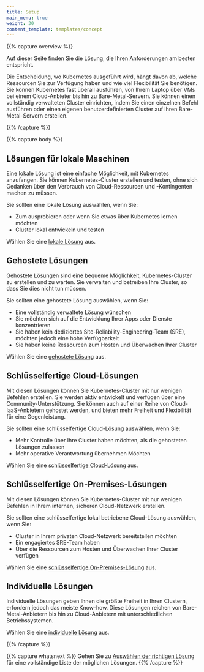 ```yaml
---
title: Setup
main_menu: true
weight: 30
content_template: templates/concept
---
```


{{% capture overview %}}

Auf dieser Seite finden Sie die Lösung, die Ihren Anforderungen am besten entspricht.

Die Entscheidung, wo Kubernetes ausgeführt wird, hängt davon ab, welche Ressourcen Sie zur Verfügung haben und wie viel Flexibilität Sie benötigen.
Sie können Kubernetes fast überall ausführen, von Ihrem Laptop über VMs bei einem Cloud-Anbieter bis hin zu Bare-Metal-Servern.
Sie können einen vollständig verwalteten Cluster einrichten, indem Sie einen einzelnen Befehl ausführen oder einen eigenen benutzerdefinierten Cluster auf Ihren Bare-Metal-Servern erstellen.

{{% /capture %}}

{{% capture body %}}

## Lösungen für lokale Maschinen

Eine lokale Lösung ist eine einfache Möglichkeit, mit Kubernetes anzufangen.
Sie können Kubernetes-Cluster erstellen und testen, ohne sich Gedanken über den Verbrauch von Cloud-Ressourcen und -Kontingenten machen zu müssen.

Sie sollten eine lokale Lösung auswählen, wenn Sie:

* Zum ausprobieren oder wenn Sie etwas über Kubernetes lernen möchten
* Cluster lokal entwickeln und testen

Wählen Sie eine [lokale Lösung](/docs/setup/pick-right-solution/#local-machine-solutions) aus.

## Gehostete Lösungen

Gehostete Lösungen sind eine bequeme Möglichkeit, Kubernetes-Cluster zu erstellen und zu warten.
Sie verwalten und betreiben Ihre Cluster, so dass Sie dies nicht tun müssen.

Sie sollten eine gehostete Lösung auswählen, wenn Sie:

* Eine vollständig verwaltete Lösung wünschen
* Sie möchten sich auf die Entwicklung Ihrer Apps oder Dienste konzentrieren
* Sie haben kein dediziertes Site-Reliability-Engineering-Team (SRE), möchten jedoch eine hohe Verfügbarkeit
* Sie haben keine Ressourcen zum Hosten und Überwachen Ihrer Cluster

Wählen Sie eine [gehostete Lösung](/docs/setup/pick-right-solution/#hosted-solutions) aus.

## Schlüsselfertige Cloud-Lösungen


Mit diesen Lösungen können Sie Kubernetes-Cluster mit nur wenigen Befehlen erstellen. Sie werden aktiv entwickelt und verfügen über eine Community-Unterstützung.
Sie können auch auf einer Reihe von Cloud-IaaS-Anbietern gehostet werden, und bieten mehr Freiheit und Flexibilität für eine Gegenleistung.

Sie sollten eine schlüsselfertige Cloud-Lösung auswählen, wenn Sie:

* Mehr Kontrolle über Ihre Cluster haben möchten, als die gehosteten Lösungen zulassen
* Mehr operative Verantwortung übernehmen Möchten

Wählen Sie eine [schlüsselfertige Cloud-Lösung](/docs/setup/pick-right-solution/#turnkey-cloud-solutions) aus.

## Schlüsselfertige On-Premises-Lösungen

Mit diesen Lösungen können Sie Kubernetes-Cluster mit nur wenigen Befehlen in Ihrem internen, sicheren Cloud-Netzwerk erstellen.

Sie sollten eine schlüsselfertige lokal betriebene Cloud-Lösung auswählen, wenn Sie:

* Cluster in Ihrem privaten Cloud-Netzwerk bereitstellen möchten
* Ein engagiertes SRE-Team haben
* Über die Ressourcen zum Hosten und Überwachen Ihrer Cluster verfügen

Wählen Sie eine [schlüsselfertige On-Premises-Lösung](/docs/setup/pick-right-solution/#on-premises-turnkey-cloud-solutions) aus.

## Individuelle Lösungen

Individuelle Lösungen geben Ihnen die größte Freiheit in Ihren Clustern, erfordern jedoch das meiste Know-how.
Diese Lösungen reichen von Bare-Metal-Anbietern bis hin zu Cloud-Anbietern mit unterschiedlichen Betriebssystemen.

Wählen Sie eine [individuelle Lösung](/docs/setup/pick-right-solution/#custom-solutions) aus.

{{% /capture %}}

{{% capture whatsnext %}}
Gehen Sie zu [Auswählen der richtigen Lösung](/docs/setup/pick-right-solution/) für eine vollständige Liste der möglichen Lösungen.
{{% /capture %}}
